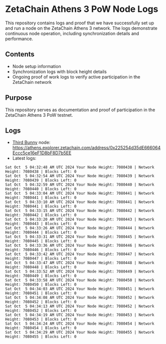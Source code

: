 # ZetaChain Athens 3 PoW Node Logs
This repository contains logs and proof that we have successfully set up and run a node on the ZetaChain Athens 3 network. The logs demonstrate continuous node operation, including synchronization details and performance.

## Contents
- Node setup information
- Synchronization logs with block height details
- Ongoing proof of work logs to verify active participation in the ZetaChain network

## Purpose
This repository serves as documentation and proof of participation in the ZetaChain Athens 3 PoW testnet.

## Logs

- [Third Bunny](https://thirdbunny.xyz/) node: https://athens.explorer.zetachain.com/address/0x225254d35dE666064Eccc5ce16eF1D8bF8D7b5EE
- Latest logs:
```
Sat Oct  5 04:32:48 AM UTC 2024 Your Node Height: 7080438 | Network Height: 7080438 | Blocks Left: 0
Sat Oct  5 04:32:54 AM UTC 2024 Your Node Height: 7080439 | Network Height: 7080439 | Blocks Left: 0
Sat Oct  5 04:32:59 AM UTC 2024 Your Node Height: 7080440 | Network Height: 7080440 | Blocks Left: 0
Sat Oct  5 04:33:04 AM UTC 2024 Your Node Height: 7080441 | Network Height: 7080441 | Blocks Left: 0
Sat Oct  5 04:33:10 AM UTC 2024 Your Node Height: 7080441 | Network Height: 7080441 | Blocks Left: 0
Sat Oct  5 04:33:15 AM UTC 2024 Your Node Height: 7080442 | Network Height: 7080442 | Blocks Left: 0
Sat Oct  5 04:33:20 AM UTC 2024 Your Node Height: 7080443 | Network Height: 7080443 | Blocks Left: 0
Sat Oct  5 04:33:26 AM UTC 2024 Your Node Height: 7080444 | Network Height: 7080444 | Blocks Left: 0
Sat Oct  5 04:33:31 AM UTC 2024 Your Node Height: 7080445 | Network Height: 7080445 | Blocks Left: 0
Sat Oct  5 04:33:36 AM UTC 2024 Your Node Height: 7080446 | Network Height: 7080446 | Blocks Left: 0
Sat Oct  5 04:33:42 AM UTC 2024 Your Node Height: 7080447 | Network Height: 7080447 | Blocks Left: 0
Sat Oct  5 04:33:47 AM UTC 2024 Your Node Height: 7080448 | Network Height: 7080448 | Blocks Left: 0
Sat Oct  5 04:33:52 AM UTC 2024 Your Node Height: 7080449 | Network Height: 7080449 | Blocks Left: 0
Sat Oct  5 04:33:58 AM UTC 2024 Your Node Height: 7080450 | Network Height: 7080450 | Blocks Left: 0
Sat Oct  5 04:34:03 AM UTC 2024 Your Node Height: 7080451 | Network Height: 7080451 | Blocks Left: 0
Sat Oct  5 04:34:08 AM UTC 2024 Your Node Height: 7080452 | Network Height: 7080452 | Blocks Left: 0
Sat Oct  5 04:34:13 AM UTC 2024 Your Node Height: 7080452 | Network Height: 7080452 | Blocks Left: 0
Sat Oct  5 04:34:19 AM UTC 2024 Your Node Height: 7080453 | Network Height: 7080453 | Blocks Left: 0
Sat Oct  5 04:34:24 AM UTC 2024 Your Node Height: 7080454 | Network Height: 7080454 | Blocks Left: 0
Sat Oct  5 04:34:29 AM UTC 2024 Your Node Height: 7080455 | Network Height: 7080455 | Blocks Left: 0
```

